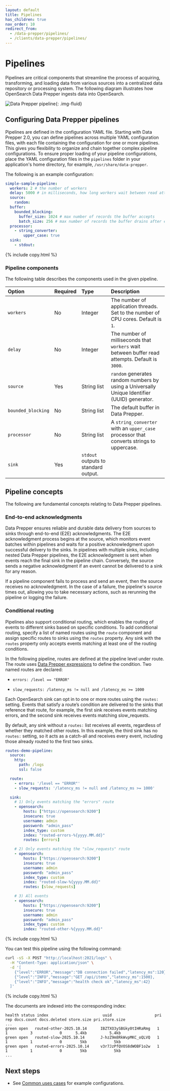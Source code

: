 ```yaml
---
layout: default
title: Pipelines
has_children: true
nav_order: 10
redirect_from:
  - /data-prepper/pipelines/
  - /clients/data-prepper/pipelines/
---
```


# Pipelines

Pipelines are critical components that streamline the process of acquiring, transforming, and loading data from various sources into a centralized data repository or processing system. The following diagram illustrates how OpenSearch Data Prepper ingests data into OpenSearch.

<img src="{{site.url}}{{site.baseurl}}/images/data-prepper-pipeline.png" alt="Data Prepper pipeline">{: .img-fluid}

## Configuring Data Prepper pipelines

Pipelines are defined in the configuration YAML file. Starting with Data Prepper 2.0, you can define pipelines across multiple YAML configuration files, with each file containing the configuration for one or more pipelines. This gives you flexibility to organize and chain together complex pipeline configurations. To ensure proper loading of your pipeline configurations, place the YAML configuration files in the `pipelines` folder in your application's home directory, for example, `/usr/share/data-prepper`.

The following is an example configuration:

```yml
simple-sample-pipeline:
  workers: 2 # the number of workers
  delay: 5000 # in milliseconds, how long workers wait between read attempts
  source:
    random:
  buffer:
    bounded_blocking:
      buffer_size: 1024 # max number of records the buffer accepts
      batch_size: 256 # max number of records the buffer drains after each read
  processor:
    - string_converter:
        upper_case: true
  sink:
    - stdout:
```
{% include copy.html %}

### Pipeline components

The following table describes the components used in the given pipeline.

Option | Required | Type        | Description
:--- | :--- |:------------| :---
`workers` | No | Integer | The number of application threads. Set to the number of CPU cores. Default is `1`. 
`delay` | No | Integer | The number of milliseconds that `workers` wait between buffer read attempts. Default is `3000`.
`source` | Yes | String list | `random` generates random numbers by using a Universally Unique Identifier (UUID) generator. 
`bounded_blocking` | No | String list | The default buffer in Data Prepper.
`processor` | No | String list | A `string_converter` with an `upper_case` processor that converts strings to uppercase.
`sink` | Yes | `stdout` outputs to standard output. 	

## Pipeline concepts

The following are fundamental concepts relating to Data Prepper pipelines.

### End-to-end acknowledgments

Data Prepper ensures reliable and durable data delivery from sources to sinks through end-to-end (E2E) acknowledgments. The E2E acknowledgment process begins at the source, which monitors event batches within pipelines and waits for a positive acknowledgment upon successful delivery to the sinks. In pipelines with multiple sinks, including nested Data Prepper pipelines, the E2E acknowledgment is sent when events reach the final sink in the pipeline chain. Conversely, the source sends a negative acknowledgment if an event cannot be delivered to a sink for any reason.

If a pipeline component fails to process and send an event, then the source receives no acknowledgment. In the case of a failure, the pipeline's source times out, allowing you to take necessary actions, such as rerunning the pipeline or logging the failure.

### Conditional routing

Pipelines also support conditional routing, which enables the routing of events to different sinks based on specific conditions. To add conditional routing, specify a list of named routes using the `route` component and assign specific routes to sinks using the `routes` property. Any sink with the `routes` property only accepts events matching at least one of the routing conditions.

In the following pipeline, routes are defined at the pipeline level under route. The route uses [Data Prepper expressions](https://github.com/opensearch-project/data-prepper/tree/main/examples) to define the condition. Two named routes are declared:

- `errors: /level == "ERROR"`

- `slow_requests: /latency_ms != null and /latency_ms >= 1000`

Each OpenSearch sink can opt in to one or more routes using the `routes:` setting. Events that satisfy a route’s condition are delivered to the sinks that reference that route, for example, the first sink receives events matching errors, and the second sink receives events matching slow_requests.

By default, any sink without a `routes:` list receives all events, regardless of whether they matched other routes. In this example, the third sink has no `routes:` setting, so it acts as a catch-all and receives every event, including those already routed to the first two sinks.

```yml
routes-demo-pipeline:
  source:
    http:
      path: /logs
      ssl: false

  route:
    - errors: '/level == "ERROR"'
    - slow_requests: '/latency_ms != null and /latency_ms >= 1000' 

  sink:
    # 1) Only events matching the "errors" route
    - opensearch:
        hosts: ["https://opensearch:9200"]
        insecure: true
        username: admin
        password: "admin_pass"
        index_type: custom
        index: "routed-errors-%{yyyy.MM.dd}"
        routes: [errors]

    # 2) Only events matching the "slow_requests" route
    - opensearch:
        hosts: ["https://opensearch:9200"]
        insecure: true
        username: admin
        password: "admin_pass"
        index_type: custom
        index: "routed-slow-%{yyyy.MM.dd}"
        routes: [slow_requests]

    # 3) All events
    - opensearch:
        hosts: ["https://opensearch:9200"]
        insecure: true
        username: admin
        password: "admin_pass"
        index_type: custom
        index: "routed-other-%{yyyy.MM.dd}"
```
{% include copy.html %}

You can test this pipeline using the following command:

```bash
curl -sS -X POST "http://localhost:2021/logs" \
  -H "Content-Type: application/json" \
  -d '[
    {"level":"ERROR","message":"DB connection failed","latency_ms":120},
    {"level":"INFO","message":"GET /api/items","latency_ms":1500},
    {"level":"INFO","message":"health check ok","latency_ms":42}
  ]'
```
{% include copy.html %}

The documents are indexed into the corresponding index:

```
health status index                        uuid                   pri rep docs.count docs.deleted store.size pri.store.size
...
green open   routed-other-2025.10.14      IBZTXO3ySBGky0tIHRaRmg   1   1          3            0      5.4kb          5.4kb
green open   routed-slow-2025.10.14       J-hzZ9m8RkWvpMKC_oQLVQ   1   1          1            0        5kb            5kb
green open   routed-errors-2025.10.14     v3r7JzPfQVOS8dWOBF1o2w   1   1          1            0        5kb            5kb
...
```

## Next steps

- See [Common uses cases]({{site.url}}{{site.baseurl}}/data-prepper/common-use-cases/common-use-cases/) for example configurations.
